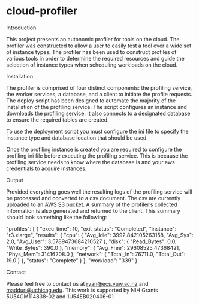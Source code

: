# cloud-profiler

Introduction

This project presents an autonomic profiler for tools on the cloud. The profiler was constructed to allow a user to easily test a tool over a wide set of instance types. The profiler has been used to construct profiles of various tools in order to determine the required resources and guide the selection of instance types when scheduling workloads on the cloud.

Installation

The profiler is comprised of four distinct components: the profiling service, the worker services, a database, and a client to initiate the profile requests. The deploy script has been designed to automate the majority of the installation of the profiling service. The script configures an instance and downloads the profiling service. It also connects to a designated database to ensure the required tables are created. 

To use the deployment script you must configure the ini file to specify the instance type and database location that should be used.

Once the profiling instance is created you are required to configure the profiling ini file before executing the profiling service. This is because the profiling service needs to know where the database is and your aws credentials to acquire instances.

Output

Provided everything goes well the resulting logs of the profiling service will be processed and converted to a csv document. The csv are currently uploaded to an AWS S3 bucket. A summary of the profiler’s collected information is also generated and returned to the client. This summary should look something like the following:

  "profiles": [
    {
      "exec_time": 10, 
      "exit_status": "Completed", 
      "instance": "r3.xlarge", 
      "results": {
        "cpu": {
          "Avg_Idle": 3992.842105263158, 
          "Avg_Sys": 2.0, 
          "Avg_User": 3.5789473684210527
        }, 
        "disk": {
          "Read_Bytes": 0.0, 
          "Write_Bytes": 390.0
        }, 
        "memory": {
          "Avg_Free": 29608525.47368421, 
          "Phys_Mem": 31416208.0
        }, 
        "network": {
          "Total_In": 76711.0, 
          "Total_Out": 19.0
        }
      }, 
      "status": "Complete"
    }
  ], 
  "workload": "339"
}

Contact

Please feel free to contact us at ryan@ecs.vuw.ac.nz and madduri@uchicag.edu. This work is supported by NIH Grants 5U54GM114838-02 and 1U54EB020406-01 
